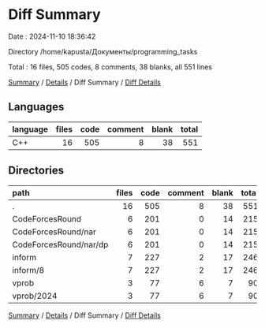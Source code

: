 # Diff Summary

Date : 2024-11-10 18:36:42

Directory /home/kapusta/Документы/programming_tasks

Total : 16 files,  505 codes, 8 comments, 38 blanks, all 551 lines

[Summary](results.md) / [Details](details.md) / Diff Summary / [Diff Details](diff-details.md)

## Languages
| language | files | code | comment | blank | total |
| :--- | ---: | ---: | ---: | ---: | ---: |
| C++ | 16 | 505 | 8 | 38 | 551 |

## Directories
| path | files | code | comment | blank | total |
| :--- | ---: | ---: | ---: | ---: | ---: |
| . | 16 | 505 | 8 | 38 | 551 |
| CodeForcesRound | 6 | 201 | 0 | 14 | 215 |
| CodeForcesRound/nar | 6 | 201 | 0 | 14 | 215 |
| CodeForcesRound/nar/dp | 6 | 201 | 0 | 14 | 215 |
| inform | 7 | 227 | 2 | 17 | 246 |
| inform/8 | 7 | 227 | 2 | 17 | 246 |
| vprob | 3 | 77 | 6 | 7 | 90 |
| vprob/2024 | 3 | 77 | 6 | 7 | 90 |

[Summary](results.md) / [Details](details.md) / Diff Summary / [Diff Details](diff-details.md)